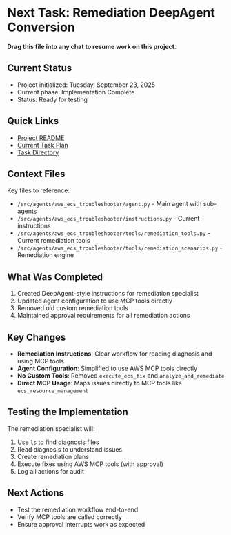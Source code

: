 # Next Task: Remediation DeepAgent Conversion

**Drag this file into any chat to resume work on this project.**

## Current Status
- Project initialized: Tuesday, September 23, 2025
- Current phase: Implementation Complete
- Status: Ready for testing

## Quick Links
- [Project README](./README.md)
- [Current Task Plan](./tasks/T01_0_plan.md)
- [Task Directory](./tasks/)

## Context Files
Key files to reference:
- `/src/agents/aws_ecs_troubleshooter/agent.py` - Main agent with sub-agents
- `/src/agents/aws_ecs_troubleshooter/instructions.py` - Current instructions
- `/src/agents/aws_ecs_troubleshooter/tools/remediation_tools.py` - Current remediation tools
- `/src/agents/aws_ecs_troubleshooter/tools/remediation_scenarios.py` - Remediation engine

## What Was Completed
1. Created DeepAgent-style instructions for remediation specialist
2. Updated agent configuration to use MCP tools directly
3. Removed old custom remediation tools
4. Maintained approval requirements for all remediation actions

## Key Changes
- **Remediation Instructions**: Clear workflow for reading diagnosis and using MCP tools
- **Agent Configuration**: Simplified to use AWS MCP tools directly
- **No Custom Tools**: Removed `execute_ecs_fix` and `analyze_and_remediate`
- **Direct MCP Usage**: Maps issues directly to MCP tools like `ecs_resource_management`

## Testing the Implementation
The remediation specialist will:
1. Use `ls` to find diagnosis files
2. Read diagnosis to understand issues
3. Create remediation plans
4. Execute fixes using AWS MCP tools (with approval)
5. Log all actions for audit

## Next Actions
- Test the remediation workflow end-to-end
- Verify MCP tools are called correctly
- Ensure approval interrupts work as expected
